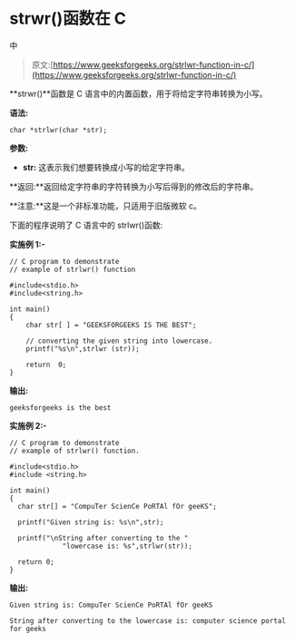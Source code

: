 # strwr()函数在 C

中

> 原文:[https://www.geeksforgeeks.org/strlwr-function-in-c/](https://www.geeksforgeeks.org/strlwr-function-in-c/)

**strwr()**函数是 C 语言中的内置函数，用于将给定字符串转换为小写。

**语法:**

```
char *strlwr(char *str);

```

**参数:**

*   **str:** 这表示我们想要转换成小写的给定字符串。

**返回:**返回给定字符串的字符转换为小写后得到的修改后的字符串。

**注意:**这是一个非标准功能，只适用于旧版微软 c。

下面的程序说明了 C 语言中的 strlwr()函数:

**实施例 1:-**

```
// C program to demonstrate
// example of strlwr() function

#include<stdio.h>
#include<string.h>

int main()
{
    char str[ ] = "GEEKSFORGEEKS IS THE BEST";

    // converting the given string into lowercase.
    printf("%s\n",strlwr (str));

    return  0;
}
```

**输出:**

```
geeksforgeeks is the best

```

**实施例 2:-**

```
// C program to demonstrate
// example of strlwr() function.

#include<stdio.h>
#include <string.h>

int main()
{
  char str[] = "CompuTer ScienCe PoRTAl fOr geeKS";

  printf("Given string is: %s\n",str);

  printf("\nString after converting to the "
             "lowercase is: %s",strlwr(str));

  return 0;
}
```

**输出:**

```
Given string is: CompuTer ScienCe PoRTAl fOr geeKS

String after converting to the lowercase is: computer science portal for geeks

```